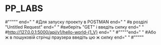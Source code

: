 # PP_LABS
#""""" end=" "
#Для запуску проекту в POSTMAN end=" "
#в розділі "Untitled Request" end=" "
#виберіть "GET" і введіть силку end=" "
#http://127.0.0.1:5000/api/v1/hello-world-{1_V} end=" "
#"""""end=" "
#Або ж в пошуковій стрічці праузера введіть цю ж силку end=" "
#"""""
